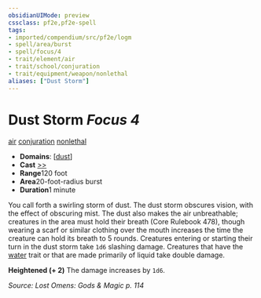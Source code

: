 ```yaml
---
obsidianUIMode: preview
cssclass: pf2e,pf2e-spell
tags:
- imported/compendium/src/pf2e/logm
- spell/area/burst
- spell/focus/4
- trait/element/air
- trait/school/conjuration
- trait/equipment/weapon/nonlethal
aliases: ["Dust Storm"]
---
```

# Dust Storm *Focus 4*   
[air](air.md)  [conjuration](conjuration.md)  [nonlethal](nonlethal.md)  

- **Domains**: [[dust](../setting/domains.md#Dust)]
- **Cast** [>>](chapter-9-playing-the-game.md#Actions "Two-Action") 
- **Range**120 foot
- **Area**20-foot-radius burst
- **Duration**1 minute

You call forth a swirling storm of dust. The dust storm obscures vision, with the effect of obscuring mist. The dust also makes the air unbreathable; creatures in the area must hold their breath (Core Rulebook 478), though wearing a scarf or similar clothing over the mouth increases the time the creature can hold its breath to 5 rounds. Creatures entering or starting their turn in the dust storm take `1d6` slashing damage. Creatures that have the [water](water.md) trait or that are made primarily of liquid take double damage.

**Heightened (+ 2)** The damage increases by `1d6`.

*Source: Lost Omens: Gods & Magic p. 114*